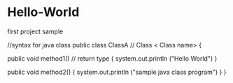 # Hello-World
first project sample

//syntax for java class
 public class ClassA  // <Access Modifier> Class < Class name> 
  {
  
  public void method1() // <Access Modifier> return type <method name>
  {
  system.out.println ("Hello World")
  }
  
  public void method2()
  {
  system.out.println ("sample java class program")
  }
  }
